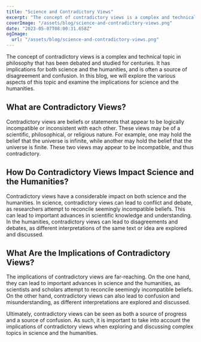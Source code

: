 ```yaml
---
title: "Science and Contradictory Views"
excerpt: "The concept of contradictory views is a complex and technical topic in philosophy that has been debated and studied for centuries. It has implications for both science and the humanities, and is often a source of disagreement and confusion."
coverImage: "/assets/blog/science-and-contradictory-views.png"
date: "2023-05-07T08:00:31.658Z"
ogImage:
  url: "/assets/blog/science-and-contradictory-views.png"
---
```


The concept of contradictory views is a complex and technical topic in philosophy that has been debated and studied for centuries. It has implications for both science and the humanities, and is often a source of disagreement and confusion. In this blog, we will explore the various aspects of this topic and examine the implications for science and the humanities.

## What are Contradictory Views?

Contradictory views are beliefs or statements that appear to be logically incompatible or inconsistent with each other. These views may be of a scientific, philosophical, or religious nature. For example, one may hold the belief that the universe is infinite, while another may hold the belief that the universe is finite. These two views may appear to be incompatible, and thus contradictory.

## How Do Contradictory Views Impact Science and the Humanities?

Contradictory views have a considerable impact on both science and the humanities. In science, contradictory views can lead to conflict and debate, as researchers attempt to reconcile seemingly incompatible beliefs. This can lead to important advances in scientific knowledge and understanding. In the humanities, contradictory views can lead to disagreements and debates, as different interpretations of the same text or idea are explored and discussed.

## What Are the Implications of Contradictory Views?

The implications of contradictory views are far-reaching. On the one hand, they can lead to important advances in science and the humanities, as scientists and scholars attempt to reconcile seemingly incompatible beliefs. On the other hand, contradictory views can also lead to confusion and misunderstanding, as different interpretations are explored and discussed.

Ultimately, contradictory views can be seen as both a source of progress and a source of confusion. As such, it is important to take into account the implications of contradictory views when exploring and discussing complex topics in science and the humanities.
